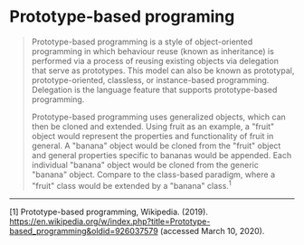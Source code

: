 # Prototype-based programing

> Prototype-based programming is a style of object-oriented programming in which behaviour reuse (known as inheritance) is performed via a process of reusing existing objects via delegation that serve as prototypes.
> This model can also be known as prototypal, prototype-oriented, classless, or instance-based programming.
> Delegation is the language feature that supports prototype-based programming.
>
> Prototype-based programming uses generalized objects, which can then be cloned and extended.
> Using fruit as an example, a "fruit" object would represent the properties and functionality of fruit in general.
> A "banana" object would be cloned from the "fruit" object and general properties specific to bananas would be appended.
> Each individual "banana" object would be cloned from the generic "banana" object.
> Compare to the class-based paradigm, where a "fruit" class would be extended by a "banana" class.<sup>1</sup>

---

[1] Prototype-based programming, Wikipedia. (2019). https://en.wikipedia.org/w/index.php?title=Prototype-based_programming&oldid=926037579 (accessed March 10, 2020).
